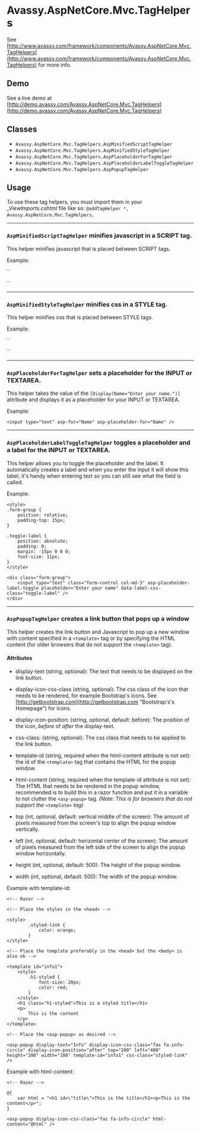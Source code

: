 # Avassy.AspNetCore.Mvc.TagHelpers

See [http://www.avassy.com/framework/components/Avassy.AspNetCore.Mvc.TagHelpers](http://www.avassy.com/framework/components/Avassy.AspNetCore.Mvc.TagHelpers) for more info.

## Demo

See a live demo at [http://demo.avassy.com/Avassy.AspNetCore.Mvc.TagHelpers](http://demo.avassy.com/Avassy.AspNetCore.Mvc.TagHelpers)

## Classes

- `Avassy.AspNetCore.Mvc.TagHelpers.AspMinifiedScriptTagHelper`
- `Avassy.AspNetCore.Mvc.TagHelpers.AspMinifiedStyleTagHelper`
- `Avassy.AspNetCore.Mvc.TagHelpers.AspPlaceholderForTagHelper`
- `Avassy.AspNetCore.Mvc.TagHelpers.AspPlaceholderLabelToggleTagHelper`
- `Avassy.AspNetCore.Mvc.TagHelpers.AspPopupTagHelper`

## Usage

To use these tag helpers, you must import them in your *_ViewImports.cshtml* file like so: `@addTagHelper *, Avassy.AspNetCore.Mvc.TagHelpers`.

---

### `AspMinifiedScriptTagHelper` minifies javascript in a SCRIPT tag.

This helper minifies javascript that is placed between SCRIPT tags.

Example:

``
<script type="text/javascript" asp-minified-script> ... javascript here ... </script>
``

---

### `AspMinifiedStyleTagHelper` minifies css in a STYLE tag.

This helper minifies css that is placed between STYLE tags.

Example:

``
<style type="text/css" asp-minified-style> ... css here ... </style>
``

---

### `AspPlaceholderForTagHelper` sets a placeholder for the INPUT or TEXTAREA.

This helper takes the value of the `[Display(Name="Enter your name.")]` attribute and displays it as a placeholder for your INPUT or TEXTAREA.

Example:

``
<input type="text" asp-for="Name" asp-placeholder-for="Name" />
``

---

### `AspPlaceholderLabelToggleTagHelper` toggles a placeholder and a label for the INPUT or TEXTAREA.

This helper allows you to toggle the placeholder and the label. It automatically creates a label and when you enter the input it will show this label, it's handy when entering text so you can still see what the field is called.

Example:

```
<style>
.form-group {
    position: relative;
    padding-top: 15px;
}

.toggle-label {
    position: absolute;
    padding: 0;
    margin: -15px 0 0 0;
    font-size: 11px;
}
</style>

<div class="form-group">
    <input type="text" class="form-control col-md-3" asp-placeholder-label-toggle placeholder="Enter your name" data-label-css-class="toggle-label" />
</div>
```

---

### `AspPopupTagHelper` creates a link button that pops up a window

This helper creates the link button and Javascript to pop up a new window with content specified in a `<template>` tag or by specifying the HTML content (for older browsers that do not support the `<template>` tag).

#### Attributes

- display-text (string, optional): The text that needs to be displayed on the link button.

- display-icon-css-class (string, optional): The css class of the icon that needs to be rendered, for example Bootstrap's icons. See [http://getbootstrap.com](http://getbootstrap.com "Bootstrap's's Homepage") for icons.

- display-icon-position: (string, optional, default: before): The position of the icon, *before* of *after* the display-text.

- css-class: (string, optional): The css class that needs to be applied to the link button.

- template-id (string, required when the html-content attribute is not set): the id of the `<template>` tag that contains the HTML for the popup window.

- html-content (string, required when the template-id attribute is not set): The HTML that needs to be rendered in the popup window, recommended is to build this in a razor function and put it in a variable to not clutter the `<asp-popup>` tag. *(Note: This is for browsers that do not support the `<template>` tag)*

- top (int, optional, default: vertical middle of the screen): The amount of pixels measured from the screen's top to align the popup window vertically.

- left (int, optional, default: horizontal center of the screen): The amount of pixels measured from the left side of the screen to align the popup window horizontally.

- height (int, optional, default: 500): The height of the popup window.

- width (int, optional, default: 500): The width of the popup window.


Example with template-id:

```
<!-- Razor -->

<!-- Place the styles in the <head> -->

<style>
        .styled-link {
            color: orange;
        }
</style>

<!-- Place the template preferably in the <head> but the <body> is also ok -->

<template id="info1">
    <style>
        .h1-styled {
            font-size: 20px;
            color: red;
        }
    </style>
    <h1 class="h1-styled">This is a styled title</h1>
    <p>
        This is the content
    </p>
</template>

<!-- Place the <asp-popup> as desired -->

<asp-popup display-text="Info" display-icon-css-class="fas fa-info-circle" display-icon-position="after" top="200" left="400" height="200" width="100" template-id="info1" css-class="styled-link" />
```

Example with html-content:

```
<!-- Razor -->

@{
    var html = "<h1 id=\"title\">This is the title</h1><p>This is the content</p>";
}
	 
<asp-popup display-icon-css-class="fas fa-info-circle" html-content="@html" />
```

